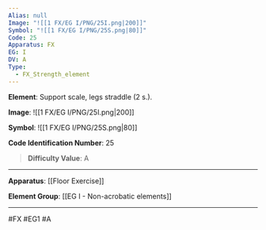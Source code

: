```yaml
---
Alias: null
Image: "![[1 FX/EG I/PNG/25I.png|200]]"
Symbol: "![[1 FX/EG I/PNG/25S.png|80]]"
Code: 25
Apparatus: FX
EG: I
DV: A
Type:
  - FX_Strength_element
---
```

**Element**: Support scale, legs straddle (2 s.).

**Image**:
![[1 FX/EG I/PNG/25I.png|200]]

**Symbol**:
![[1 FX/EG I/PNG/25S.png|80]]

**Code Identification Number**: 25

>**Difficulty Value**: A

___
**Apparatus**: [[Floor Exercise]]

**Element Group**: [[EG I - Non-acrobatic elements]]
___
#FX #EG1 #A
